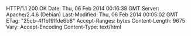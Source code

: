 HTTP/1.1 200 OK
Date: Thu, 06 Feb 2014 00:16:38 GMT
Server: Apache/2.4.6 (Debian)
Last-Modified: Thu, 06 Feb 2014 00:05:02 GMT
ETag: "25cb-4f1b19ffde6b8"
Accept-Ranges: bytes
Content-Length: 9675
Vary: Accept-Encoding
Content-Type: text/html
